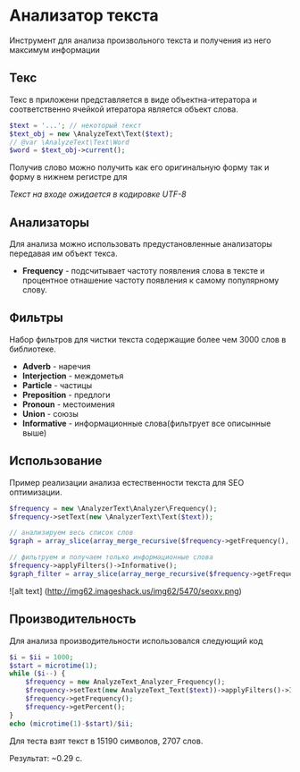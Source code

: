 Анализатор текста
============

Инструмент для анализа произвольного текста и получения из него максимум информации

## Текс

Текс в приложени представляется в виде объектна-итератора и соответственно ячейкой итератора является объект слова.
```php
$text = '...'; // некоторый текст
$text_obj = new \AnalyzeText\Text($text);
// @var \AnalyzeText\Text\Word
$word = $text_obj->current();
```

Получив слово можно получить как его оригинальную форму так и форму в нижнем регистре для

*Текст на входе ожидается в кодировке UTF-8*

## Анализаторы

Для анализа можно использовать предустановленные анализаторы передавая им объект текса.
* **Frequency** - подсчитывает частоту появления слова в тексте и процентное отнашение частоту появления к самому популярному слову.

## Фильтры

Набор фильтров для чистки текста содержащие более чем 3000 слов в библиотеке.
* **Adverb** - наречия
* **Interjection** - междометья
* **Particle** - частицы
* **Preposition** - предлоги
* **Pronoun** - местоимения
* **Union** - союзы
* **Informative** - информационные слова(фильтрует все описынные выше)

## Использование

Пример реализации анализа естественности текста для SEO оптимизации.
```php
$frequency = new \AnalyzerText\Analyzer\Frequency();
$frequency->setText(new \AnalyzerText\Text($text));

// анализируем весь список слов
$graph = array_slice(array_merge_recursive($frequency->getFrequency(), $frequency->getPercent()), 0, 20);

// фильтруем и получаем только информационные слова
$frequency->applyFilters()->Informative();
$graph_filter = array_slice(array_merge_recursive($frequency->getFrequency(), $frequency->getPercent()), 0, 20);
```

![alt text] (http://img62.imageshack.us/img62/5470/seoxv.png)

## Производительность

Для анализа производительности использовался следующий код
```php
$i = $ii = 1000;
$start = microtime(1);
while ($i--) {
	$frequency = new AnalyzeText_Analyzer_Frequency();
	$frequency->setText(new AnalyzeText_Text($text))->applyFilters()->Informative();
	$frequency->getFrequency();
	$frequency->getPercent();
}
echo (microtime(1)-$start)/$ii;
```

Для теста взят текст в 15190 символов, 2707 слов.

Результат: ~0.29 c.
